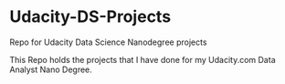 # Udacity-DS-Projects
Repo for Udacity Data Science Nanodegree projects

This Repo holds the projects that I have done for my Udacity.com Data Analyst Nano Degree.

